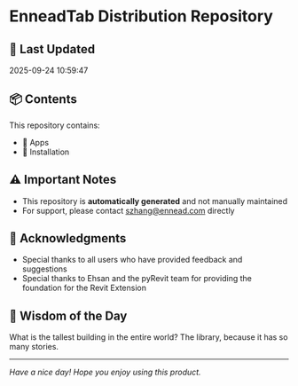 # EnneadTab Distribution Repository

## 📅 Last Updated
2025-09-24 10:59:47



## 📦 Contents
This repository contains:
- 📂 Apps
- 📂 Installation

## ⚠️ Important Notes
- This repository is **automatically generated** and not manually maintained
- For support, please contact szhang@ennead.com directly

## 🙏 Acknowledgments
- Special thanks to all users who have provided feedback and suggestions
- Special thanks to Ehsan and the pyRevit team for providing the foundation for the Revit Extension

## 💭 Wisdom of the Day
What is the tallest building in the entire world? The library, because it has so many stories.

---
*Have a nice day! Hope you enjoy using this product.*
